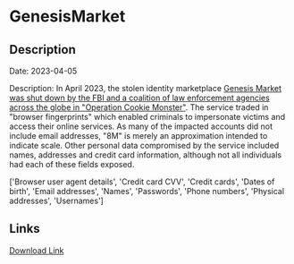 # GenesisMarket

## Description

Date: 2023-04-05

Description:
In April 2023, the stolen identity marketplace <a href="https://www.troyhunt.com/seized-genesis-market-data-is-now-searchable-in-have-i-been-pwned-courtesy-of-the-fbi-and-operation-cookie-monster/" target="_blank" rel="noopener">Genesis Market was shut down by the FBI and a coalition of law enforcement agencies across the globe in &quot;Operation Cookie Monster&quot;</a>. The service traded in &quot;browser fingerprints&quot; which enabled criminals to impersonate victims and access their online services. As many of the impacted accounts did not include email addresses, &quot;8M&quot; is merely an approximation intended to indicate scale. Other personal data compromised by the service included names, addresses and credit card information, although not all individuals had each of these fields exposed.


['Browser user agent details', 'Credit card CVV', 'Credit cards', 'Dates of birth', 'Email addresses', 'Names', 'Passwords', 'Phone numbers', 'Physical addresses', 'Usernames']

## Links

[Download Link](https://link-to.net/1229997/840.6237983432703/dynamic/?r=Z2VuZXNpcy5tYXJrZXQ=)